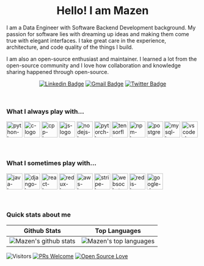 <h1 align="center"> Hello! I am Mazen</h1>

<p align="center">

I am a Data Engineer with Software Backend Development background. My passion for software lies with dreaming up ideas and making them come true with elegant interfaces. I take great care in the experience, architecture, and code quality of the things I build.
</P>
<p>
I am also an open-source enthusiast and maintainer. I learned a lot from the open-source community and I love how collaboration and knowledge sharing happened through open-source.  
</p>
  
<div align="center">

  [![Linkedin Badge](https://img.shields.io/badge/-LINKEDIN-blue?style=flat-square&logo=Linkedin&logoColor=white&link=https://www.linkedin.com/in/mazen-elba/)](https://www.linkedin.com/in/mazen-elba/)
  [![Gmail Badge](https://img.shields.io/badge/-EMAIL-c14438?style=flat-square&logo=Gmail&logoColor=white&link=mailto:mazen.elba@gmail.com)](mailto:mazen.elba@gmail.com)
  [![Twitter Badge](https://img.shields.io/badge/-TWITTER-00acee?style=flat&logo=Twitter&logoColor=white)](https://twitter.com/intent/follow?screen_name=mazen_elba "Follow on Twitter")
</div>
<br>

### What I always play with...
<p> 
  <img height="42px" src="https://raw.githubusercontent.com/rahul-jha98/github_readme_icons/main/language_and_tools/square/python/python.svg" alt="python-logo">
  <img height="42px" src="https://github.com/zumrudu-anka/zumrudu-anka/blob/master/images/c.svg" alt="c-logo">
  <img height="42px" src="https://github.com/zumrudu-anka/zumrudu-anka/blob/master/images/cpp.svg" alt="cpp-logo">
  <img height="42px" src="https://github.com/zumrudu-anka/zumrudu-anka/blob/master/images/javascript.svg" alt="js-logo">
  <img height="42px" src="https://res.cloudinary.com/nico1711/image/upload/c_scale,h_30/v1598849653/node-js_tkywbk.png" alt="nodejs-logo">
  <img height="42px" src="https://raw.githubusercontent.com/rahul-jha98/github_readme_icons/main/language_and_tools/square/pytorch/pytorch.svg" alt="pytorch-logo">
  <img height="42px" src="https://raw.githubusercontent.com/rahul-jha98/github_readme_icons/main/language_and_tools/square/tensorflow/tensorflow.svg" alt="tensorflow-logo">
  <img height="42px" src="https://github.com/zumrudu-anka/zumrudu-anka/blob/master/images/npm.svg" alt="npm-logo">
  <img height="42px" src="https://github.com/zumrudu-anka/zumrudu-anka/blob/master/images/postgresql.svg" alt="postgres-logo">
  <img height="42px" src="https://github.com/zumrudu-anka/zumrudu-anka/blob/master/images/mysql.svg" alt="mysql-logo">
  <img height="42px" src="https://github.com/zumrudu-anka/zumrudu-anka/blob/master/images/vscode.png" alt="vscode-logo">
</p>

<br>

### What I sometimes play with...
<p>
  <img height="42px" src="https://github.com/zumrudu-anka/zumrudu-anka/blob/master/images/java-original.svg" alt="java-logo">
  <img height="42px" src="https://github.com/zumrudu-anka/zumrudu-anka/blob/master/images/django.png" alt="django-logo">
  <img height="42px" src="https://github.com/zumrudu-anka/zumrudu-anka/blob/master/images/react-original.svg" alt="react-logo">
  <img height="42px" src="https://github.com/zumrudu-anka/zumrudu-anka/blob/master/images/redux.svg" alt="redux-logo">
  <img height="42px" src="https://res.cloudinary.com/nico1711/image/upload/c_scale,h_30/v1598849658/aws_zdxicw.jpg" alt="aws-logo">
  <img height="42px" src="https://res.cloudinary.com/nico1711/image/upload/c_scale,h_30/v1598849655/stripe_wpdp4s.png" alt="stripe-logo">
  <img height="42px" src="https://res.cloudinary.com/nico1711/image/upload/c_scale,h_30/v1598849654/websockets_owvtbv.png" alt="websockets-logo">
  <img height="42px" src="https://res.cloudinary.com/nico1711/image/upload/c_scale,h_30/v1598849653/redis_xtyczu.png" alt="redis-logo">
  <img height="42px" src="https://res.cloudinary.com/nico1711/image/upload/c_scale,h_30/v1598849651/googledeveloper_dpefgw.png" alt="google-dev-logo">
</p>

<br>

### Quick stats about me
| Github Stats | Top Languages |
| --- | --- |
| ![Mazen's github stats](https://github-readme-stats.vercel.app/api?username=mazen-elba&show_icons=true&title_color=f6c32c&icon_color=f6c32c&text_color=9f9f9f&bg_color=151515&count_private=true) | ![Mazen's top languages](https://github-readme-stats.vercel.app/api/top-langs/?username=mazen-elba&show_icons=true&title_color=f6c32c&icon_color=f6c32c&text_color=9f9f9f&bg_color=151515&count_private=true&layout=compact) |


![Visitors](https://visitor-badge.glitch.me/badge?page_id=mazen-elba.mazen-elba) [![PRs Welcome](https://img.shields.io/badge/PRs-welcome-brightgreen.svg?style=flat&logo=github)](https://github.com/mazen-elba) [![Open Source Love](https://badges.frapsoft.com/os/v2/open-source.svg?v=103)](https://github.com/mazen-elba)
